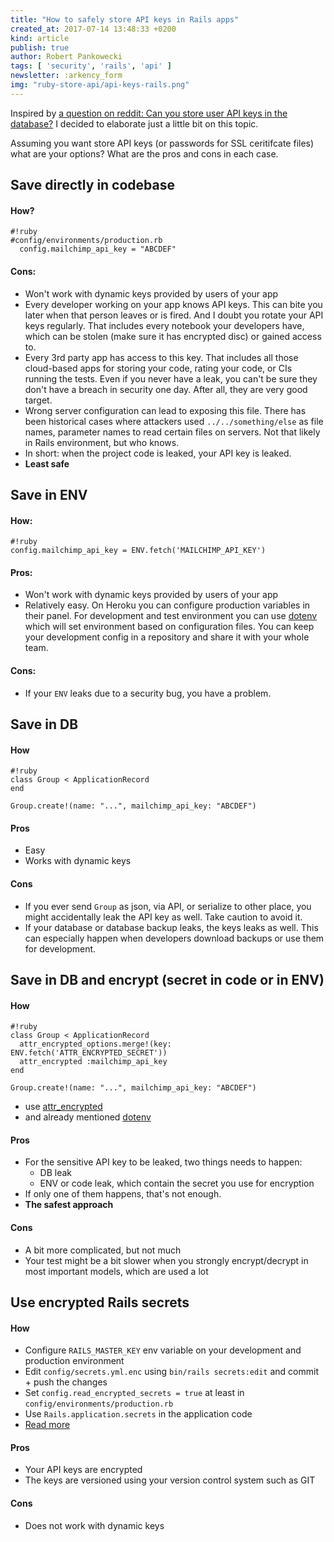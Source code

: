 ```yaml
---
title: "How to safely store API keys in Rails apps"
created_at: 2017-07-14 13:48:33 +0200
kind: article
publish: true
author: Robert Pankowecki
tags: [ 'security', 'rails', 'api' ]
newsletter: :arkency_form
img: "ruby-store-api/api-keys-rails.png"
---
```


Inspired by [a question on reddit: Can you store user API keys in the database?](https://www.reddit.com/r/rails/comments/6n63ql/can_you_store_user_api_keys_in_the_database/) I decided to elaborate just a little bit on this topic.

<!-- more -->

Assuming you want store API keys (or passwords for SSL ceritifcate files) what are your options? What are the pros and cons in each case.

## Save directly in codebase

#### How?

```
#!ruby
#config/environments/production.rb
  config.mailchimp_api_key = "ABCDEF"
```

#### Cons:

* Won't work with dynamic keys provided by users of your app
* Every developer working on your app knows API keys. This can bite you later when that person leaves or is fired. And I doubt you rotate your API keys regularly. That includes every notebook your developers have, which can be stolen (make sure it has encrypted disc) or gained access to.
* Every 3rd party app has access to this key. That includes all those cloud-based apps for storing your code, rating your code, or CIs running the tests. Even if you never have a leak, you can't be sure they don't have a breach in security one day. After all, they are very good target.
* Wrong server configuration can lead to exposing this file. There has been historical cases where attackers used `../../something/else` as file names, parameter names to read certain files on servers. Not that likely in Rails environment, but who knows.
* In short: when the project code is leaked, your API key is leaked.
* **Least safe**

## Save in ENV

#### How:

```
#!ruby
config.mailchimp_api_key = ENV.fetch('MAILCHIMP_API_KEY')
```

#### Pros:

* Won't work with dynamic keys provided by users of your app
* Relatively easy. On Heroku you can configure production variables in their panel. For development and test environment you can use [dotenv](https://github.com/bkeepers/dotenv) which will set environment based on configuration files. You can keep your development config in a repository and share it with your whole team.

#### Cons:

* If your `ENV` leaks due to a security bug, you have a problem.

## Save in DB

#### How

```
#!ruby
class Group < ApplicationRecord
end

Group.create!(name: "...", mailchimp_api_key: "ABCDEF")
```

#### Pros

* Easy
* Works with dynamic keys

#### Cons

* If you ever send `Group` as json, via API, or serialize to other place, you might accidentally leak the API key as well. Take caution to avoid it.
* If your database or database backup leaks, the keys leaks as well. This can especially happen when developers download backups or use them for development.

## Save in DB and encrypt (secret in code or in ENV)

#### How

```
#!ruby
class Group < ApplicationRecord
  attr_encrypted_options.merge!(key: ENV.fetch('ATTR_ENCRYPTED_SECRET'))
  attr_encrypted :mailchimp_api_key
end

Group.create!(name: "...", mailchimp_api_key: "ABCDEF")
```

* use [attr_encrypted](https://github.com/attr-encrypted/attr_encrypted)
* and already mentioned [dotenv](https://github.com/bkeepers/dotenv)

#### Pros

* For the sensitive API key to be leaked, two things needs to happen:
  * DB leak
  * ENV or code leak, which contain the secret you use for encryption
* If only one of them happens, that's not enough.
* **The safest approach**

#### Cons

* A bit more complicated, but not much
* Your test might be a bit slower when you strongly encrypt/decrypt in most important models, which are used a lot

## Use encrypted Rails secrets

#### How

* Configure `RAILS_MASTER_KEY` env variable on your development and production environment
* Edit `config/secrets.yml.enc` using `bin/rails secrets:edit` and commit + push the changes
* Set `config.read_encrypted_secrets = true` at least in `config/environments/production.rb`
* Use `Rails.application.secrets` in the application code
* [Read more](https://www.engineyard.com/blog/encrypted-rails-secrets-on-rails-5.1)

#### Pros

* Your API keys are encrypted
* The keys are versioned using your version control system such as GIT

#### Cons

* Does not work with dynamic keys